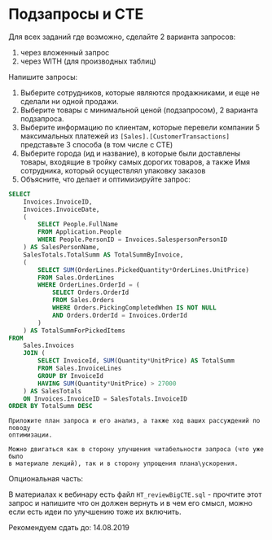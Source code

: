 # Подзапросы и CTE

Для всех заданий где возможно, сделайте 2 варианта запросов:

1. через вложенный запрос
2. через WITH (для производных таблиц)

Напишите запросы:

1. Выберите сотрудников, которые являются продажниками, и еще не сделали 
ни одной продажи.
2. Выберите товары с минимальной ценой (подзапросом), 2 варианта подзапроса. 
3. Выберите информацию по клиентам, которые перевели компании 5 максимальных 
платежей из `[Sales].[CustomerTransactions]` представьте 3 способа (в том числе
с CTE)
4. Выберите города (ид и название), в которые были доставлены товары, входящие
в тройку самых дорогих товаров, а также Имя сотрудника, который осуществлял
упаковку заказов
5. Объясните, что делает и оптимизируйте запрос:
```sql
SELECT 
    Invoices.InvoiceID, 
    Invoices.InvoiceDate,
    (
        SELECT People.FullName
        FROM Application.People
        WHERE People.PersonID = Invoices.SalespersonPersonID
    ) AS SalesPersonName,
    SalesTotals.TotalSumm AS TotalSummByInvoice, 
    (
        SELECT SUM(OrderLines.PickedQuantity*OrderLines.UnitPrice)
        FROM Sales.OrderLines
        WHERE OrderLines.OrderId = (
            SELECT Orders.OrderId 
            FROM Sales.Orders
            WHERE Orders.PickingCompletedWhen IS NOT NULL	
            AND Orders.OrderId = Invoices.OrderId
        )	
    ) AS TotalSummForPickedItems
FROM 
    Sales.Invoices 
    JOIN (
        SELECT InvoiceId, SUM(Quantity*UnitPrice) AS TotalSumm
        FROM Sales.InvoiceLines
        GROUP BY InvoiceId
        HAVING SUM(Quantity*UnitPrice) > 27000
    ) AS SalesTotals
    ON Invoices.InvoiceID = SalesTotals.InvoiceID
ORDER BY TotalSumm DESC
```

    Приложите план запроса и его анализ, а также ход ваших рассуждений по поводу 
    оптимизации.

    Можно двигаться как в сторону улучшения читабельности запроса (что уже было 
    в материале лекций), так и в сторону упрощения плана\ускорения.

Опциональная часть:

В материалах к вебинару есть файл `HT_reviewBigCTE.sql` - прочтите этот запрос 
и напишите что он должен вернуть и в чем его смысл, можно если есть идеи 
по улучшению тоже их включить. 

Рекомендуем сдать до: 14.08.2019
